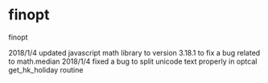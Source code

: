 # finopt
finopt

2018/1/4 updated javascript math library to version 3.18.1 to fix a bug related to math.median
2018/1/4 fixed a bug to split unicode text properly in optcal get_hk_holiday routine 


